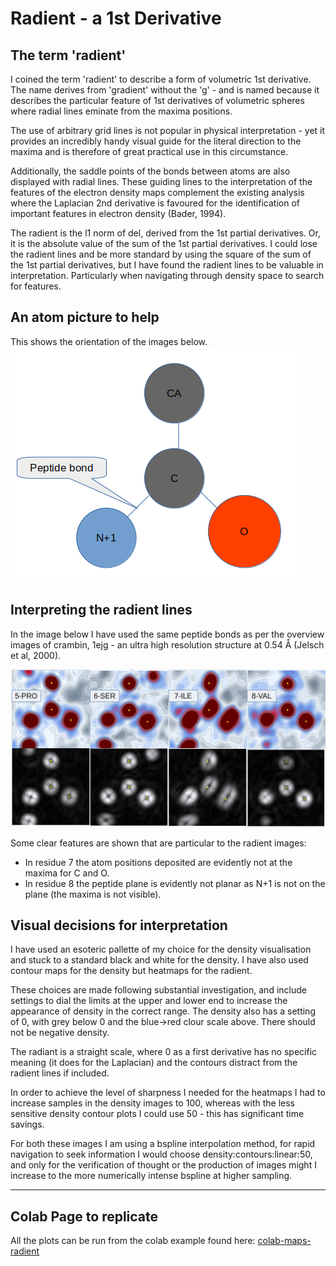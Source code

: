 # Radient - a 1st Derivative

## The term 'radient'
I coined the term 'radient' to describe a form of volumetric 1st derivative. The name derives 
from 'gradient' without the 'g' - and is named because it describes the particular feature of 1st 
derivatives of volumetric spheres where radial lines eminate from the maxima positions.  

The use of arbitrary grid lines is not popular in physical interpretation - yet it 
provides an incredibly handy visual guide for the literal direction to the maxima and is 
therefore of great practical use in this circumstance.  

Additionally, the saddle points of the bonds between atoms are also displayed with radial 
lines. These guiding lines to the interpretation of the features of the electron density 
maps complement the existing analysis where the Laplacian 2nd derivative is favoured 
for the identification of important features in electron density (Bader, 1994).

The radient is the l1 norm of del, derived from the 1st partial derivatives. 
Or, it is the absolute value of the sum of the 1st partial derivatives. 
I could lose the radient lines and be more standard by using the square of the sum of the 
1st partial derivatives, but I have found the radient lines to be valuable in interpretation. 
Particularly when navigating through density space to search for features.  

## An atom picture to help
This shows the orientation of the images below.  
![alt text](imgs/peptide.png)

## Interpreting the radient lines
In the image below I have used the same peptide bonds as per the overview images of crambin, 
1ejg - an ultra high resolution structure at 0.54 Å (Jelsch et al, 2000).

![alt text](imgs/den-rad.png)

Some clear features are shown that are particular to the radient images:  
- In residue 7 the atom positions deposited are evidently not at the maxima for C and O.  
- In residue 8 the peptide plane is evidently not planar as N+1 is not on the plane (the maxima is not visible).  

## Visual decisions for interpretation
I have used an esoteric pallette of my choice for the density visualisation and stuck to a 
standard black and white for the density. I have also used contour maps for the 
density but heatmaps for the radient.  

These choices are made following substantial investigation, and include settings to dial 
the limits at the upper and lower end to increase the appearance of density in the correct range. 
The density also has a setting of 0, with grey below 0 and the blue->red clour scale above. 
There should not be negative density.  

The radiant is a straight scale, where 0 as a first derivative has no specific meaning 
(it does for the Laplacian) and the contours distract from the radient lines if included.  

In order to achieve the level of sharpness I needed for the heatmaps I had to increase 
samples in the density images to 100, whereas with the less sensitive density contour 
plots I could use 50 - this has significant time savings.  

For both these images I am using a bspline interpolation method, for rapid 
navigation to seek information I would choose density:contours:linear:50, and only for the 
verification of thought or the production of images might I increase to the more numerically 
intense bspline at higher sampling.  

---  

## Colab Page to replicate
All the plots can be run from the colab example found here: 
[colab-maps-radient](https://github.com/rae-gh/colab-analyses/blob/main/Maps/Radient.ipynb)

